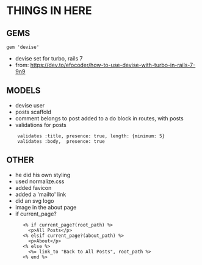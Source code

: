 # THINGS IN HERE

## GEMS

```
gem 'devise'
```
- devise set for turbo, rails 7
- from: https://dev.to/efocoder/how-to-use-devise-with-turbo-in-rails-7-9n9

## MODELS
- devise user
- posts scaffold
- comment belongs to post added to a do block in routes, with posts
- validations for posts

```
	validates :title, presence: true, length: {minimum: 5}
	validates :body,  presence: true
```

## OTHER
- he did his own styling
- used normalize.css
- added favicon
- added a 'mailto' link
- did an svg logo
- image in the about page
- if current_page?

```
      <% if current_page?(root_path) %>
        <p>All Posts</p>
      <% elsif current_page?(about_path) %>
        <p>About</p>
      <% else %>
        <%= link_to "Back to All Posts", root_path %>
      <% end %>
```